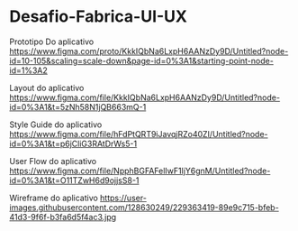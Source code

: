 # Desafio-Fabrica-UI-UX

Prototipo Do aplicativo
https://www.figma.com/proto/KkkIQbNa6LxpH6AANzDy9D/Untitled?node-id=10-105&scaling=scale-down&page-id=0%3A1&starting-point-node-id=1%3A2

Layout do aplicativo
https://www.figma.com/file/KkkIQbNa6LxpH6AANzDy9D/Untitled?node-id=0%3A1&t=5zNh58N1jQB663mQ-1

Style Guide do aplicativo
https://www.figma.com/file/hFdPtQRT9iJavqjRZo40ZI/Untitled?node-id=0%3A1&t=p6jCliG3RAtDrWs5-1

User Flow do aplicativo
https://www.figma.com/file/NpphBGFAFelIwF1ljY6gnM/Untitled?node-id=0%3A1&t=O11TZwH6d9ojjsS8-1

Wireframe do aplicativo
https://user-images.githubusercontent.com/128630249/229363419-89e9c715-bfeb-41d3-9f6f-b3fa6d5f4ac3.jpg
